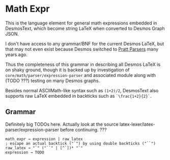# Math Expr

This is the language element for general math expressions embedded in DesmosText, which become string LaTeX when converted to Desmos Graph JSON.

I don't have access to any grammar/BNF for the current Desmos LaTeX, but that may not even exist because Desmos switched to [Pratt Parsers](https://engineering.desmos.com/articles/pratt-parser/) many years ago.

Thus the completeness of this grammar in describing all Desmos LaTeX is on shaky ground, though it is backed up by investigation of `core/math/parser/expression-parser` and associated module along with (TODO ???) testing on many Desmos graphs.

Besides normal ASCIIMath-like syntax such as `(1+2)/2`, DesmosText also supports raw LaTeX embedded in backticks such as `` `\frac{1+2}{2}` ``.

## Grammar

Definitely big TODOs here. Actually look at the source latex-lexer/latex-parser/expression-parser before continuing. ???

```
math_expr → expression | raw_latex
; escape an actual backtick ("`") by using double backticks ("``")
raw_latex → "`" ("``" | [^`])* "`"
expression → TODO
```
